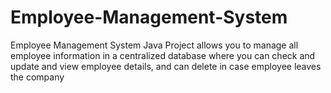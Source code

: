 # Employee-Management-System
Employee Management System Java Project allows you to manage all employee information in a centralized database where you can check and update and view employee details, and can delete in case employee leaves the company
